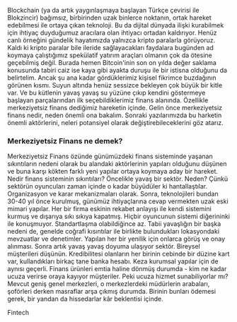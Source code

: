 Blockchain (ya da artık yaygınlaşmaya başlayan Türkçe çevirisi ile Blokzincir) bağımsız, birbirinden uzak binlerce noktanın, ortak hareket edebilmesi ile ortaya çıkan teknoloji. Bu da dijital dünyada ilişki kurabilmek için ihtiyaç duyduğumuz aracılara olan ihtiyacı ortadan kaldırıyor. 
Henüz canlı örneğini gündelik hayatımızda yalnızca kripto paralarla görüyoruz. Kaldı ki kripto paralar bile ileride sağlayacakları faydalara bugünden ad koymaya çalıştığımız spekülatif yatırım araçları olmanın çok da ötesine geçebilmiş değil. Burada hemen Bitcoin'inin son on yılda değer saklama konusunda tabiri caiz ise kaya gibi ayakta duruşu ile bir istisna olduğunu da belirtelim. 
Ancak şu ana kadar gördüklerimiz kişisel fikrimce buzdağının görünen kısmı. Suyun altında henüz sessizce bekleyen çok büyük bir kitle var. 
Ve bu kütlenin yavaş yavaş su yüzüne çıkıp kendini göstermeye başlayan parçalarından ilk seçebildiklerimiz finans alanında. Özellikle merkeziyetsiz finans dediğimiz hareketin içinde. 
Gelin önce merkeziyetsiz finans nedir, neden önemli ona bakalım. Sonraki yazılarımızda bu harketin önemli aktörlerini, neleri potansiyel olarak değiştirebileceklerini göz atarız.
### Merkeziyetsiz Finans ne demek?
Merkeziyetsiz Finans özünde günümüzdeki finans sisteminde yaşanan sıkıntıların nedeni olarak bu alandaki aktörlerinin yapıları olduğunu düşünen ve buna karşı kökten farklı yeni yapılar ortaya koymaya aday bir hareket. 
Nedir finans sisteminin sıkıntıları? 
Öncelikle yavaş bir sektör. Neden? Çünkü sektörün oyuncuları zaman içinde o kadar büyüdüler ki hantallaştılar. Organizasyon ve karar mekanizmaları olarak. Sonra, teknolojileri bundan 30-40 yıl önce kurulmuş, günümüz ihtiyaçlarına cevap vermekten uzak eski mimari yapılar. Her bir firma eskinin rekabet anlayışı ile kendi sistemini kurmuş ve dışarıya sıkı sıkıya kapatmış. Hiçbir oyuncunun sistemi diğerininki ile konuşmuyor. Standartlaşma olabildiğince az. 
Tabii yavaşlığın bir başka nedeni de, genelde coğrafi kısıntılar ile birlikte bulundukları lokasyondaki mevzuatlar ve denetimler. Yapılan her bir yenilik için onlarca görüş ve onay alınması. 
Sonra artık yavaş yavaş doyuma ulaşıyor sektör. Bireysel müşterileri düşünün. Kredibilitesi olanların her birinin cebinde bir düzine kart var, kullandıkları birkaç tane banka hesabı. Keza kurumsal yapılar için de aynısı geçerli. Finans ürünleri emtia haline dönmüş durumda - kim ne kadar ucuza verirse oraya kayıyor müşteriler. 
Peki ucuza hizmet sunabiliyorlar mı? Mevcut geniş genel merkezleri, o merkezlerdeki müdürlerin arabaları, şoförleri derken masraflar arşa çıkmış durumda. Birinin bunları ödemesi gerek, bir yandan da hissedarlar kâr beklentisi içinde. 



Fintech
 
